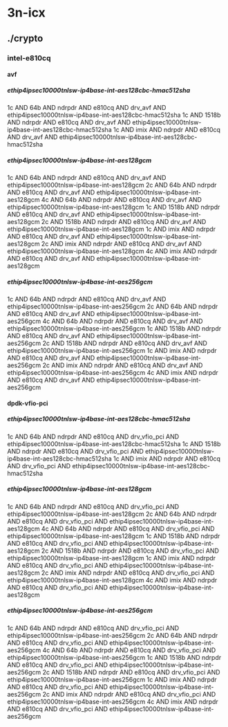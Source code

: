 # 3n-icx
## ./crypto
### intel-e810cq
#### avf
##### ethip4ipsec10000tnlsw-ip4base-int-aes128cbc-hmac512sha
1c AND 64b AND ndrpdr AND e810cq AND drv_avf AND ethip4ipsec10000tnlsw-ip4base-int-aes128cbc-hmac512sha
1c AND 1518b AND ndrpdr AND e810cq AND drv_avf AND ethip4ipsec10000tnlsw-ip4base-int-aes128cbc-hmac512sha
1c AND imix AND ndrpdr AND e810cq AND drv_avf AND ethip4ipsec10000tnlsw-ip4base-int-aes128cbc-hmac512sha
##### ethip4ipsec10000tnlsw-ip4base-int-aes128gcm
1c AND 64b AND ndrpdr AND e810cq AND drv_avf AND ethip4ipsec10000tnlsw-ip4base-int-aes128gcm
2c AND 64b AND ndrpdr AND e810cq AND drv_avf AND ethip4ipsec10000tnlsw-ip4base-int-aes128gcm
4c AND 64b AND ndrpdr AND e810cq AND drv_avf AND ethip4ipsec10000tnlsw-ip4base-int-aes128gcm
1c AND 1518b AND ndrpdr AND e810cq AND drv_avf AND ethip4ipsec10000tnlsw-ip4base-int-aes128gcm
2c AND 1518b AND ndrpdr AND e810cq AND drv_avf AND ethip4ipsec10000tnlsw-ip4base-int-aes128gcm
1c AND imix AND ndrpdr AND e810cq AND drv_avf AND ethip4ipsec10000tnlsw-ip4base-int-aes128gcm
2c AND imix AND ndrpdr AND e810cq AND drv_avf AND ethip4ipsec10000tnlsw-ip4base-int-aes128gcm
4c AND imix AND ndrpdr AND e810cq AND drv_avf AND ethip4ipsec10000tnlsw-ip4base-int-aes128gcm
##### ethip4ipsec10000tnlsw-ip4base-int-aes256gcm
1c AND 64b AND ndrpdr AND e810cq AND drv_avf AND ethip4ipsec10000tnlsw-ip4base-int-aes256gcm
2c AND 64b AND ndrpdr AND e810cq AND drv_avf AND ethip4ipsec10000tnlsw-ip4base-int-aes256gcm
4c AND 64b AND ndrpdr AND e810cq AND drv_avf AND ethip4ipsec10000tnlsw-ip4base-int-aes256gcm
1c AND 1518b AND ndrpdr AND e810cq AND drv_avf AND ethip4ipsec10000tnlsw-ip4base-int-aes256gcm
2c AND 1518b AND ndrpdr AND e810cq AND drv_avf AND ethip4ipsec10000tnlsw-ip4base-int-aes256gcm
1c AND imix AND ndrpdr AND e810cq AND drv_avf AND ethip4ipsec10000tnlsw-ip4base-int-aes256gcm
2c AND imix AND ndrpdr AND e810cq AND drv_avf AND ethip4ipsec10000tnlsw-ip4base-int-aes256gcm
4c AND imix AND ndrpdr AND e810cq AND drv_avf AND ethip4ipsec10000tnlsw-ip4base-int-aes256gcm
#### dpdk-vfio-pci
##### ethip4ipsec10000tnlsw-ip4base-int-aes128cbc-hmac512sha
1c AND 64b AND ndrpdr AND e810cq AND drv_vfio_pci AND ethip4ipsec10000tnlsw-ip4base-int-aes128cbc-hmac512sha
1c AND 1518b AND ndrpdr AND e810cq AND drv_vfio_pci AND ethip4ipsec10000tnlsw-ip4base-int-aes128cbc-hmac512sha
1c AND imix AND ndrpdr AND e810cq AND drv_vfio_pci AND ethip4ipsec10000tnlsw-ip4base-int-aes128cbc-hmac512sha
##### ethip4ipsec10000tnlsw-ip4base-int-aes128gcm
1c AND 64b AND ndrpdr AND e810cq AND drv_vfio_pci AND ethip4ipsec10000tnlsw-ip4base-int-aes128gcm
2c AND 64b AND ndrpdr AND e810cq AND drv_vfio_pci AND ethip4ipsec10000tnlsw-ip4base-int-aes128gcm
4c AND 64b AND ndrpdr AND e810cq AND drv_vfio_pci AND ethip4ipsec10000tnlsw-ip4base-int-aes128gcm
1c AND 1518b AND ndrpdr AND e810cq AND drv_vfio_pci AND ethip4ipsec10000tnlsw-ip4base-int-aes128gcm
2c AND 1518b AND ndrpdr AND e810cq AND drv_vfio_pci AND ethip4ipsec10000tnlsw-ip4base-int-aes128gcm
1c AND imix AND ndrpdr AND e810cq AND drv_vfio_pci AND ethip4ipsec10000tnlsw-ip4base-int-aes128gcm
2c AND imix AND ndrpdr AND e810cq AND drv_vfio_pci AND ethip4ipsec10000tnlsw-ip4base-int-aes128gcm
4c AND imix AND ndrpdr AND e810cq AND drv_vfio_pci AND ethip4ipsec10000tnlsw-ip4base-int-aes128gcm
##### ethip4ipsec10000tnlsw-ip4base-int-aes256gcm
1c AND 64b AND ndrpdr AND e810cq AND drv_vfio_pci AND ethip4ipsec10000tnlsw-ip4base-int-aes256gcm
2c AND 64b AND ndrpdr AND e810cq AND drv_vfio_pci AND ethip4ipsec10000tnlsw-ip4base-int-aes256gcm
4c AND 64b AND ndrpdr AND e810cq AND drv_vfio_pci AND ethip4ipsec10000tnlsw-ip4base-int-aes256gcm
1c AND 1518b AND ndrpdr AND e810cq AND drv_vfio_pci AND ethip4ipsec10000tnlsw-ip4base-int-aes256gcm
2c AND 1518b AND ndrpdr AND e810cq AND drv_vfio_pci AND ethip4ipsec10000tnlsw-ip4base-int-aes256gcm
1c AND imix AND ndrpdr AND e810cq AND drv_vfio_pci AND ethip4ipsec10000tnlsw-ip4base-int-aes256gcm
2c AND imix AND ndrpdr AND e810cq AND drv_vfio_pci AND ethip4ipsec10000tnlsw-ip4base-int-aes256gcm
4c AND imix AND ndrpdr AND e810cq AND drv_vfio_pci AND ethip4ipsec10000tnlsw-ip4base-int-aes256gcm
